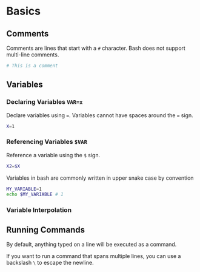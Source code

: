 # Basics

## Comments

Comments are lines that start with a `#` character. Bash does not support multi-line comments.

```bash
# This is a comment
```

## Variables

### Declaring Variables `VAR=x`

Declare variables using `=`. Variables cannot have spaces around the `=` sign.

```bash
X=1
```

### Referencing Variables `$VAR`

Reference a variable using the `$` sign.

```bash
X2=$X
```

Variables in bash are commonly written in upper snake case by convention

```bash
MY_VARIABLE=1
echo $MY_VARIABLE # 1
```

### Variable Interpolation

## Running Commands

By default, anything typed on a line will be executed as a command.

If you want to run a command that spans multiple lines, you can use a backslash `\` to escape the newline.
